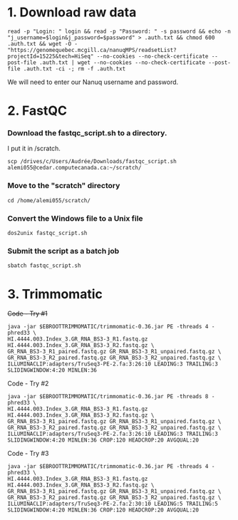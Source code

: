 # 1. Download raw data
    read -p "Login: " login && read -p "Password: " -s password && echo -n "j_username=$login&j_password=$password" > .auth.txt && chmod 600 .auth.txt && wget -O - "https://genomequebec.mcgill.ca/nanuqMPS/readsetList?projectId=15225&tech=HiSeq" --no-cookies --no-check-certificate --post-file .auth.txt | wget --no-cookies --no-check-certificate --post-file .auth.txt -ci -; rm -f .auth.txt

We will need to enter our Nanuq username and password.


# 2. FastQC

### Download the fastqc_script.sh to a directory.
I put it in /scratch. 

```scp /drives/c/Users/Audrée/Downloads/fastqc_script.sh alemi055@cedar.computecanada.ca:~/scratch/```

### Move to the "scratch" directory
```cd /home/alemi055/scratch/```

### Convert the Windows file to a Unix file
```dos2unix fastqc_script.sh```

### Submit the script as a batch job
```sbatch fastqc_script.sh```


# 3. Trimmomatic

~~Code - Try #1~~

    java -jar $EBROOTTRIMMOMATIC/trimmomatic-0.36.jar PE -threads 4 -phred33 \
    HI.4444.003.Index_3.GR_RNA_BS3-3_R1.fastq.gz HI.4444.003.Index_3.GR_RNA_BS3-3_R2.fastq.gz \
    GR_RNA_BS3-3_R1_paired.fastq.gz GR_RNA_BS3-3_R1_unpaired.fastq.gz \
    GR_RNA_BS3-3_R2_paired.fastq.gz GR_RNA_BS3-3_R2_unpaired.fastq.gz \
    ILLUMINACLIP:adapters/TruSeq3-PE-2.fa:3:26:10 LEADING:3 TRAILING:3 SLIDINGWINDOW:4:20 MINLEN:36

Code - Try #2

    java -jar $EBROOTTRIMMOMATIC/trimmomatic-0.36.jar PE -threads 8 -phred33 \
    HI.4444.003.Index_3.GR_RNA_BS3-3_R1.fastq.gz HI.4444.003.Index_3.GR_RNA_BS3-3_R2.fastq.gz \
    GR_RNA_BS3-3_R1_paired.fastq.gz GR_RNA_BS3-3_R1_unpaired.fastq.gz \
    GR_RNA_BS3-3_R2_paired.fastq.gz GR_RNA_BS3-3_R2_unpaired.fastq.gz \
    ILLUMINACLIP:adapters/TruSeq3-PE-2.fa:3:26:10 LEADING:3 TRAILING:3 SLIDINGWINDOW:4:20 MINLEN:36 CROP:120 HEADCROP:20 AVGQUAL:20

Code - Try #3

    java -jar $EBROOTTRIMMOMATIC/trimmomatic-0.36.jar PE -threads 4 -phred33 \
    HI.4444.003.Index_3.GR_RNA_BS3-3_R1.fastq.gz HI.4444.003.Index_3.GR_RNA_BS3-3_R2.fastq.gz \
    GR_RNA_BS3-3_R1_paired.fastq.gz GR_RNA_BS3-3_R1_unpaired.fastq.gz \
    GR_RNA_BS3-3_R2_paired.fastq.gz GR_RNA_BS3-3_R2_unpaired.fastq.gz \
    ILLUMINACLIP:adapters/TruSeq3-PE-2.fa:2:30:10 LEADING:5 TRAILING:5 SLIDINGWINDOW:4:20 MINLEN:36 CROP:120 HEADCROP:20 AVGQUAL:20
